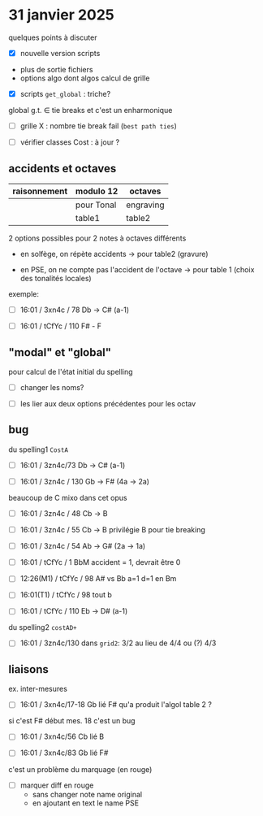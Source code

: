 # 31 janvier 2025

quelques points à discuter



- [x] nouvelle version scripts

- plus de sortie fichiers
- options algo
  dont algos calcul de grille



- [x] scripts `get_global` : triche?

global g.t. ∈ tie breaks et c'est un enharmonique



- [ ] grille X : nombre tie break fail (`best path ties`)



- [ ] vérifier classes Cost : 
  à jour ?



## accidents et octaves

| raisonnement | modulo 12  | octaves   |
| ------------ | ---------- | --------- |
|              | pour Tonal | engraving |
|              | table1     | table2    |

2 options possibles pour 2 notes à octaves différents

- en solfège, on répète accidents  → pour table2 (gravure)

- en PSE, on ne compte pas l'accident de l'octave → pour table 1 (choix des tonalités locales)

exemple:

- [ ] 16:01 / 3xn4c / 78 Db → C# (a-1)
- [ ] 16:01 / tCfYc / 110 F# - F



## "modal" et "global"

pour calcul de l'état initial du spelling

- [ ] changer les noms?

- [ ] les lier aux deux options précédentes pour les octav



## bug

du spelling1 `CostA`

- [ ] 16:01 / 3zn4c/73 Db → C# (a-1)



- [ ] 16:01 / 3zn4c / 130 Gb → F# (4a → 2a)

beaucoup de C mixo dans cet opus



- [ ] 16:01 / 3zn4c / 48 Cb → B 



- [ ] 16:01 / 3zn4c / 55 Cb → B 
  privilégie B pour tie breaking 



- [ ] 16:01 / 3zn4c / 54 Ab → G# (2a → 1a)



- [ ] 16:01 / tCfYc / 1 BbM accident = 1, devrait être 0
- [ ] 12:26(M1) / tCfYc / 98 A# vs Bb  a=1 d=1 en Bm 
- [ ] 16:01(T1) / tCfYc / 98 tout b



- [ ] 16:01 / tCfYc / 110 Eb → D# (a-1)



du spelling2 `costAD+`

- [ ] 16:01 / 3zn4c/130 dans `grid2`: 3/2 au lieu de 4/4 ou (?) 4/3  



## liaisons 

ex. inter-mesures



- [ ] 16:01 / 3xn4c/17-18 Gb lié F#
  qu'a produit l'algol table 2 ?

si c'est F# début mes. 18 c'est un bug



- [ ] 16:01 / 3xn4c/56 Cb lié B



- [ ] 16:01 / 3xn4c/83 Gb lié F#



c'est un problème du marquage (en rouge)

- [ ] marquer diff en rouge
  - sans changer note name original 
  - en ajoutant en text le name PSE

